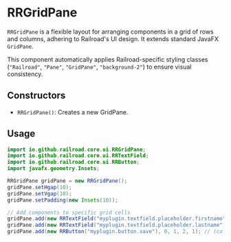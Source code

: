 # RRGridPane

`RRGridPane` is a flexible layout for arranging components in a grid of rows and columns, adhering to Railroad's UI design. It extends standard JavaFX `GridPane`.

This component automatically applies Railroad-specific styling classes (`"Railroad"`, `"Pane"`, `"GridPane"`, `"background-2"`) to ensure visual consistency.

## Constructors

- `RRGridPane()`: Creates a new GridPane.

## Usage

```java
import io.github.railroad.core.ui.RRGridPane;
import io.github.railroad.core.ui.RRTextField;
import io.github.railroad.core.ui.RRButton;
import javafx.geometry.Insets;

RRGridPane gridPane = new RRGridPane();
gridPane.setHgap(10);
gridPane.setVgap(10);
gridPane.setPadding(new Insets(10));

// Add components to specific grid cells
gridPane.add(new RRTextField("myplugin.textfield.placeholder.firstname"), 0, 0); // (column, row)
gridPane.add(new RRTextField("myplugin.textfield.placeholder.lastname"), 1, 0);
gridPane.add(new RRButton("myplugin.button.save"), 0, 1, 2, 1); // (column, row, columnspan, rowspan)
```